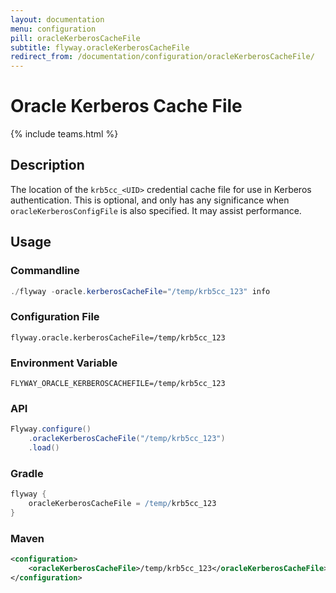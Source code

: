 ```yaml
---
layout: documentation
menu: configuration
pill: oracleKerberosCacheFile
subtitle: flyway.oracleKerberosCacheFile
redirect_from: /documentation/configuration/oracleKerberosCacheFile/
---
```


# Oracle Kerberos Cache File
{% include teams.html %}

## Description
The location of the `krb5cc_<UID>` credential cache file for use in Kerberos authentication. This is optional, 
and only has any significance when `oracleKerberosConfigFile` is also specified. It may assist performance.

## Usage

### Commandline
```powershell
./flyway -oracle.kerberosCacheFile="/temp/krb5cc_123" info
```

### Configuration File
```properties
flyway.oracle.kerberosCacheFile=/temp/krb5cc_123
```

### Environment Variable
```properties
FLYWAY_ORACLE_KERBEROSCACHEFILE=/temp/krb5cc_123
```

### API
```java
Flyway.configure()
    .oracleKerberosCacheFile("/temp/krb5cc_123")
    .load()
```

### Gradle
```groovy
flyway {
    oracleKerberosCacheFile = /temp/krb5cc_123
}
```

### Maven
```xml
<configuration>
    <oracleKerberosCacheFile>/temp/krb5cc_123</oracleKerberosCacheFile>
</configuration>
```

